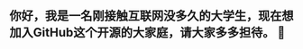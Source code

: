 ## 你好，我是一名刚接触互联网没多久的大学生，现在想加入GitHub这个开源的大家庭，请大家多多担待。 👋

<!--
**JSJCY/JSJCY** is a ✨ _special_ ✨ repository because its `README.md` (this file) appears on your GitHub profile.

Here are some ideas to get you started:

- 🔭 I’m currently working on ...
- 🌱 I’m currently learning ...
- 👯 I’m looking to collaborate on ...
- 🤔 I’m looking for help with ...
- 💬 Ask me about ...
- 📫 How to reach me: ...
- 😄 Pronouns: ...
- ⚡ Fun fact: ...
-->
